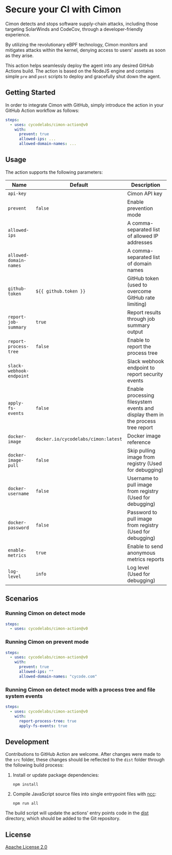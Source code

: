 # Secure your CI with Cimon

Cimon detects and stops software supply-chain attacks, including those targeting SolarWinds and CodeCov, through a developer-friendly experience.

By utilizing the revolutionary eBPF technology, Cimon monitors and mitigates attacks within the kernel, denying access to users' assets as soon as they arise.

This action helps seamlessly deploy the agent into any desired GitHub Actions build. The action is based on the NodeJS engine and contains simple `pre` and `post` scripts to deploy and gracefully shut down the agent.

## Getting Started

In order to integrate Cimon with GitHub, simply introduce the action in your GitHub Action workflow as follows:

``` yaml
steps:
  - uses: cycodelabs/cimon-action@v0
    with:
      prevent: true
      allowed-ips: ...
      allowed-domain-names: ...
```

## Usage

The action supports the following parameters:

| Name                               | Default                                | Description                                                                                             |
|------------------------------------|----------------------------------------|---------------------------------------------------------------------------------------------------------|
| `api-key`                          |                                        | Cimon API key                                                                                           |
| `prevent`                          | `false`                                | Enable prevention mode                                                                                  |
| `allowed-ips`                      |                                        | A comma-separated list of allowed IP addresses                                                          |
| `allowed-domain-names`             |                                        | A comma-separated list of domain names                                                                  |
| `github-token`                     | `${{ github.token }}`                  | GitHub token (used to overcome GitHub rate limiting)                                                    |
| `report-job-summary`               | `true`                                 | Report results through job summary output                                                               |
| `report-process-tree`              | `false`                                | Enable to report the process tree                                                                       |
| `slack-webhook-endpoint`           |                                        | Slack webhook endpoint to report security events                                                        |
| `apply-fs-events`                  | `false`                                | Enable processing filesystem events and display them in the process tree report                         |
| `docker-image`                     | `docker.io/cycodelabs/cimon:latest`    | Docker image reference                                                                                  |
| `docker-image-pull`                | `false`                                | Skip pulling image from registry (Used for debugging)                                                   |
| `docker-username`                  | `false`                                | Username to pull image from registry (Used for debugging)                                               |
| `docker-password`                  | `false`                                | Password to pull image from registry (Used for debugging)                                               |
| `enable-metrics`                   | `true`                                 | Enable to send anonymous metrics reports                                                                |
| `log-level`                        | `info`                                 | Log level (Used for debugging)                                                                          |

## Scenarios

### Running Cimon on detect mode

``` yaml
steps:
  - uses: cycodelabs/cimon-action@v0
```

### Running Cimon on prevent mode

``` yaml
steps:
  - uses: cycodelabs/cimon-action@v0
    with:
      prevent: true
      allowed-ips: ""
      allowed-domain-names: "cycode.com"
```

### Running Cimon on detect mode with a process tree and file system events

``` yaml
steps:
  - uses: cycodelabs/cimon-action@v0
    with:
      report-process-tree: true
      apply-fs-events: true
```

## Development

Contributions to GitHub Action are welcome. After changes were made to the `src` folder, these changes should be reflected to the `dist` folder through the following build process:

1. Install or update package dependencies:
   ```
   npm install
   ```
2. Compile JavaScript source files into single entrypoint files with [ncc]:
   ```
   npm run all
   ```

The build script will update the actions' entry points code in the [dist](dist) directory, which should be added to the Git repository.

[ncc]: https://github.com/vercel/ncc

## License

[Apache License 2.0](./LICENSE.md)